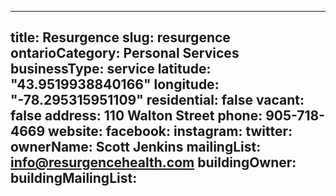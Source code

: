 
---
title: Resurgence
slug: resurgence
ontarioCategory: Personal Services
businessType: service
latitude: "43.9519938840166"
longitude: "-78.295315951109"
residential: false
vacant: false
address: 110 Walton Street
phone: 905-718-4669
website: 
facebook: 
instagram: 
twitter: 
ownerName: Scott Jenkins
mailingList: info@resurgencehealth.com
buildingOwner: 
buildingMailingList: 
---

